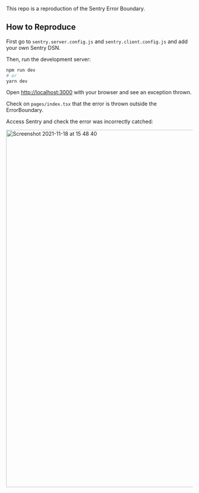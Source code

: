 This repo is a reproduction of the Sentry Error Boundary.

## How to Reproduce

First go to `sentry.server.config.js` and `sentry.client.config.js` and add your own Sentry DSN.

Then, run the development server:

```bash
npm run dev
# or
yarn dev
```

Open [http://localhost:3000](http://localhost:3000) with your browser and see an exception thrown.

Check on `pages/index.tsx` that the error is thrown outside the ErrorBoundary.

Access Sentry and check the error was incorrectly catched:

<img width="965" alt="Screenshot 2021-11-18 at 15 48 40" src="https://user-images.githubusercontent.com/1096800/142438660-c607e92e-b92f-402c-a369-578d895c1cf0.png">

